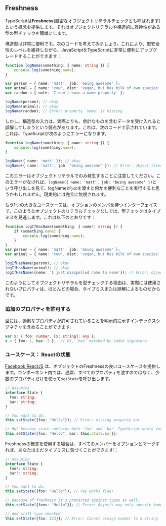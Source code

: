 ## Freshness

TypeScriptは**Freshness**(厳密なオブジェクトリテラルチェックとも呼ばれます)という概念を提供します。それはオブジェクトリテラルや構造的に互換性がある型の型チェックを簡単にします。

構造型は非常に便利です。次のコードを考えてみましょう。これにより、型安全性のレベルを維持しながら、JavaScriptをTypeScriptに非常に便利にアップグレードすることができます：

```ts
function logName(something: { name: string }) {
    console.log(something.name);
}

var person = { name: 'matt', job: 'being awesome' };
var animal = { name: 'cow', diet: 'vegan, but has milk of own species' };
var random = { note: `I don't have a name property` };

logName(person); // okay
logName(animal); // okay
logName(random); // Error: property `name` is missing
```

しかし、構造型の入力は、実際よりも、余計なものを含むデータを受け入れると誤解してしまうという弱点があります。これは、次のコードで示されています。これは、TypeScriptが次のようにエラーになります。

```ts
function logName(something: { name: string }) {
    console.log(something.name);
}

logName({ name: 'matt' }); // okay
logName({ name: 'matt', job: 'being awesome' }); // Error: object literals must only specify known properties. `job` is excessive here.
```

このエラーはオブジェクトリテラルでのみ発生することに注意してください。このエラーがなければ、`logName({ name: 'matt', job: 'being awesome' })`という呼び出しを見て、logNameが`job`を渡すと何かを便利なことを実行すると思うかもしれません。現実的には完全に無視されます。

もう1つの大きなユースケースは、オプションのメンバを持つインターフェイスで、このようなオブジェクトのリテラルチェックなしでは、型チェックはタイプミスを見逃します。これは以下のとおりです：

```ts
function logIfHasName(something: { name?: string }) {
    if (something.name) {
        console.log(something.name);
    }
}
var person = { name: 'matt', job: 'being awesome' };
var animal = { name: 'cow', diet: 'vegan, but has milk of own species' };

logIfHasName(person); // okay
logIfHasName(animal); // okay
logIfHasName({neme: 'I just misspelled name to neme'}); // Error: object literals must only specify known properties. `neme` is excessive here.
```

このようにしてオブジェクトリテラルを型チェックする理由は、実際には使用されないプロパティは、ほとんどの場合、タイプミスまたは誤解によるものだからです。

### 追加のプロパティを許可する

型には、過剰なプロパティが許可されていることを明示的に示すインデックスシグネチャを含めることができます。

```ts
var x: { foo: number, [x: string]: any };
x = { foo: 1, baz: 2 };  // Ok, `baz` matched by index signature
```

### ユースケース： Reactの状態

[Facebook ReactJS](https://facebook.github.io/react/) は、オブジェクトのFreshnessの良いユースケースを提供します。コンポーネント内では、通常、すべてのプロパティを渡すのではなく、少数のプロパティだけを使って`setState`を呼び出します。

```ts
// Assuming
interface State {
  foo: string;
  bar: string;
}

// You want to do: 
this.setState({foo: "Hello"}); // Error: missing property bar

// But because state contains both `foo` and `bar` TypeScript would force you to do: 
this.setState({foo: "Hello", bar: this.state.bar}};
```

Freshnessの概念を使用する場合は、すべてのメンバーをオプションとマークすれば、あなたはまだタイプミスに気づくことができます!：

```ts
// Assuming
interface State {
  foo?: string;
  bar?: string;
}

// You want to do: 
this.setState({foo: "Hello"}); // Yay works fine!

// Because of freshness it's protected against typos as well!
this.setState({foos: "Hello"}}; // Error: Objects may only specify known properties

// And still type checked
this.setState({foo: 123}}; // Error: Cannot assign number to a string
```
